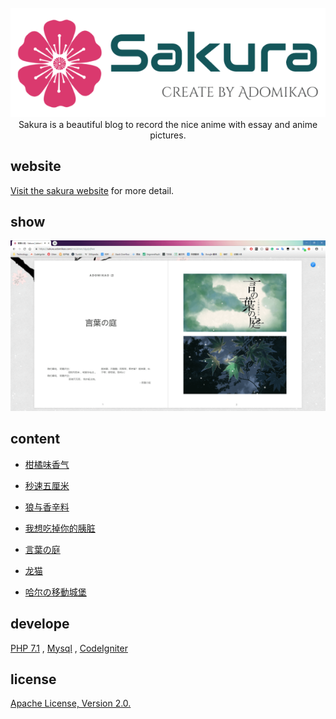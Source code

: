 <br/>
<div align="center">
    <a href="https://sakura.adomikao.com/doc/LogoMakr_5gs4TL.png" target="_blank"><img src="doc/LogoMakr_5gs4TL.png" width="700px"></a>
</div>

<div id="" align="center">
Sakura is a beautiful blog to record the nice anime with essay and anime pictures.
</div>

##  website
[Visit the sakura website](https://sakura.adomikao.com) for more detail.

## show
<div align="center">
    <a href="https://sakura.adomikao.com/doc/2019-03-06_114645.png" target="_blank"><img src="doc/2019-03-06_114645.png" ></a>
</div>

## content

- [柑橘味香气](https://sakura.adomikao.com/me/aimer/yokzl0zre)

- [秒速五厘米](https://sakura.adomikao.com/me/aimer/ldozvmze8)

- [狼与香辛料](https://sakura.adomikao.com/me/aimer/d0xz8l9ln)

- [我想吃掉你的胰脏](https://sakura.adomikao.com/me/aimer/b0y2eq2px)

- [言葉の庭](https://sakura.adomikao.com/me/aimer/vjgzjq9we)

- [龙猫](https://sakura.adomikao.com/me/aimer/jr1z3g9me)

- [哈尔の移動城堡](https://sakura.adomikao.com/me/aimer/q7vzme9rd)

## develope
[PHP 7.1](https://www.php.net/manual/zh/) ,  [Mysql](https://dev.mysql.com/doc/) ,   [CodeIgniter](https://codeigniter.org.cn/)

## license
[Apache License, Version 2.0.](http://www.apache.org/licenses/LICENSE-2.0.html)